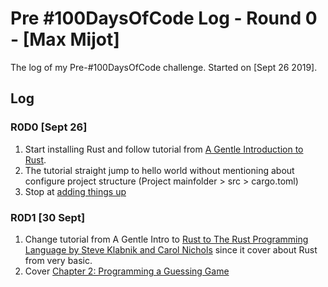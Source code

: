 # Pre #100DaysOfCode Log - Round 0 - [Max Mijot]

The log of my Pre-#100DaysOfCode challenge. Started on [Sept 26 2019].

## Log

### R0D0 [Sept 26]

1. Start installing Rust and follow tutorial from [A Gentle Introduction to Rust](http://stevedonovan.github.io/rust-gentle-intro/).
2. The tutorial straight jump to hello world without mentioning about configure project structure (Project mainfolder > src > cargo.toml)
3. Stop at  [adding things up](http://stevedonovan.github.io/rust-gentle-intro/1-basics.html#adding-things-up)

### R0D1 [30 Sept]

1. Change tutorial from A Gentle Intro to [Rust to The Rust Programming Language by Steve Klabnik and Carol Nichols](https://doc.rust-lang.org/book/index.html#the-rust-programming-language) since it cover about Rust from very basic.
2. Cover [Chapter 2: Programming a Guessing Game](https://www.simonpbriggs.co.uk/rust.pdf)
